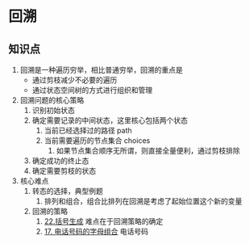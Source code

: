 # 回溯

## 知识点

1. 回溯是一种遍历穷举，相比普通穷举，回溯的重点是
   - 通过剪枝减少不必要的遍历
   - 通过状态空间树的方式进行组织和管理
2. 回溯问题的核心策略
   1. 识别初始状态
   2. 确定需要记录的中间状态，这里核心包括两个状态
      1. 当前已经选择过的路径 path
      2. 当前需要遍历的节点集合 choices
         1. 如果节点集合顺序无所谓，则直接全量便利，通过剪枝排除
   3. 确定成功的终止态
   4. 确定需要剪枝的状态
3. 核心难点
   1. 转态的选择，典型例题
      1. 排列和组合，组合比排列在回溯是考虑了起始位置这个新的变量
   2. 回溯的策略
      1. [22.括号生成](https://leetcode.cn/problems/generate-parentheses/description/?envType=problem-list-v2&envId=backtracking) 难点在于回溯策略的确定
      2. [17. 电话号码的字母组合](https://leetcode.cn/problems/letter-combinations-of-a-phone-number/description/?envType=problem-list-v2&envId=backtracking) 电话号码

